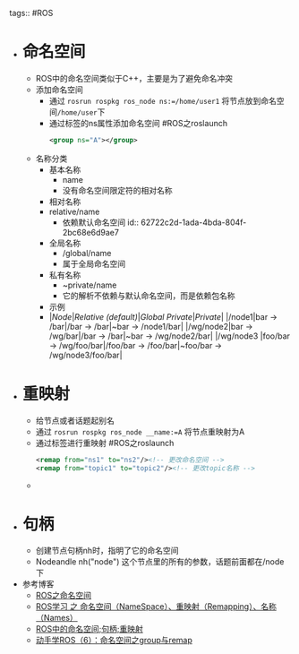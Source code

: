 tags:: #ROS

- # 命名空间
	- ROS中的命名空间类似于C++，主要是为了避免命名冲突
	- 添加命名空间
		- 通过 `rosrun rospkg ros_node ns:=/home/user1` 将节点放到命名空间`/home/user`下
		- 通过<group>标签的ns属性添加命名空间 #ROS之roslaunch 
		  ```xml
		  <group ns="A"></group>
		  ```
	- 名称分类
		- 基本名称
			- name
			- 没有命名空间限定符的相对名称
		- 相对名称
		- relative/name
			- 依赖默认命名空间
			  id:: 62722c2d-1ada-4bda-804f-2bc68e6d9ae7
		- 全局名称
			- /global/name
			- 属于全局命名空间
		- 私有名称
			- ~private/name
			- 它的解析不依赖与默认命名空间，而是依赖包名称
		- 示例
		- |*Node*|*Relative (default)*|*Global	Private*|*Private*|
		  |/node1|bar -> /bar|/bar -> /bar|~bar -> /node1/bar|
		  |/wg/node2|bar -> /wg/bar|/bar -> /bar|~bar -> /wg/node2/bar|
		  |/wg/node3	|foo/bar -> /wg/foo/bar|/foo/bar -> /foo/bar|~foo/bar -> /wg/node3/foo/bar|
- # 重映射
	- 给节点或者话题起别名
	- 通过 `rosrun rospkg ros_node __name:=A` 将节点重映射为A
	- 通过<remap>标签进行重映射 #ROS之roslaunch 
	  ```xml
	  <remap from="ns1" to="ns2"/><!-- 更改命名空间 -->
	  <remap from="topic1" to="topic2"/><!-- 更改topic名称 -->
	  ```
	-
- # 句柄
	- 创建节点句柄nh时，指明了它的命名空间
	- Nodeandle nh("node")
	  这个节点里的所有的参数，话题前面都在/node下
- 参考博客
	- [ROS之命名空间](https://blog.csdn.net/u014587147/article/details/75647002)
	- [ROS学习 之 命名空间（NameSpace）、重映射（Remapping）、名称（Names）](https://blog.csdn.net/jrc_january/article/details/76587630)
	- [ROS中的命名空间;句柄;重映射](https://zhuanlan.zhihu.com/p/135310435)
	- [动手学ROS（6）：命名空间之group与remap](https://www.guyuehome.com/34830)